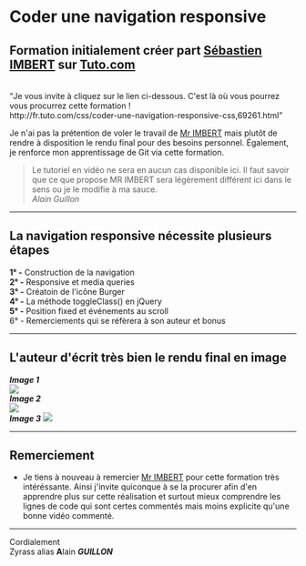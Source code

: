 # Coder une navigation responsive
<h2>Formation initialement créer part <a href="http://fr.tuto.com/formateur/syddarta.htm">Sébastien IMBERT</a> sur <a href="http://fr.tuto.com/">Tuto.com</a></h2><br />
<q>Je vous invite à cliquez sur le lien ci-dessous. C'est là où vous pourrez vous procurrez cette formation !<br />
http://fr.tuto.com/css/coder-une-navigation-responsive-css,69261.html</q><br />

Je n'ai pas la prétention de voler le travail de <a href="http://fr.tuto.com/formateur/syddarta.htm">Mr IMBERT</a> mais plutôt de rendre à disposition le rendu final pour des besoins personnel. Également, je renforce mon apprentissage de Git via cette formation.<br />
<blockquote>Le tutoriel en vidéo ne sera en aucun cas disponible ici. Il faut savoir que ce que propose MR IMBERT sera légèrement différent ici dans le sens ou je le modifie à ma sauce.<br />
<cite>Alain Guillon</cite></blockquote>
<hr />

## La navigation responsive nécessite plusieurs étapes<br />

**1° -** Construction de la navigation<br />
**2° -** Responsive et media queries<br />
**3° -** Créatoin de l'icône Burger<br />
**4° -** La méthode toggleClass() en jQuery<br />
**5° -** Position fixed et événements au scroll<br />
6° - Remerciements qui se réfèrera à son auteur et bonus<br />
<hr />

## L'auteur d'écrit très bien le rendu final en image<br />

***Image 1***<br />
<img src="http://fr-images.tuto.net/gallery/69/69261/10523071.jpg" /> <br />
***Image 2***<br />
<img src="http://fr-images.tuto.net/gallery/69/69261/10523081.jpg" /> <br />
***Image 3***
<img src="http://fr-images.tuto.net/gallery/69/69261/10523091.jpg" /> <br />
<hr />

## Remerciement

- Je tiens à nouveau à remercier <a href="http://fr.tuto.com/formateur/syddarta.htm">Mr IMBERT</a> pour cette formation très intéréssante. Ainsi j'invite quiconque à se la procurer afin d'en apprendre plus sur cette réalisation et surtout mieux comprendre les lignes de code qui sont certes commentés mais moins explicite qu'une bonne vidéo commenté. 
<hr />

Cordialement <br />
Zyrass alias **A**lain ***GUILLON***
